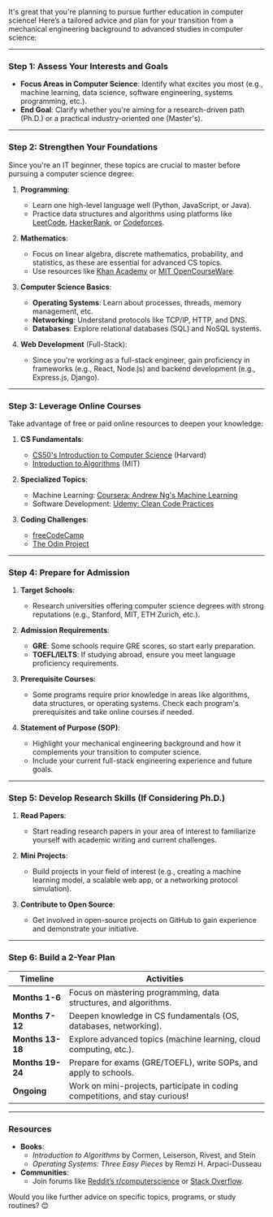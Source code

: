 It's great that you're planning to pursue further education in computer science! Here’s a tailored advice and plan for your transition from a mechanical engineering background to advanced studies in computer science:

---

### **Step 1: Assess Your Interests and Goals**
- **Focus Areas in Computer Science**: Identify what excites you most (e.g., machine learning, data science, software engineering, systems programming, etc.).
- **End Goal**: Clarify whether you're aiming for a research-driven path (Ph.D.) or a practical industry-oriented one (Master's).

---

### **Step 2: Strengthen Your Foundations**
Since you're an IT beginner, these topics are crucial to master before pursuing a computer science degree:
1. **Programming**:
   - Learn one high-level language well (Python, JavaScript, or Java).
   - Practice data structures and algorithms using platforms like [LeetCode](https://leetcode.com/), [HackerRank](https://www.hackerrank.com/), or [Codeforces](https://codeforces.com/).

2. **Mathematics**:
   - Focus on linear algebra, discrete mathematics, probability, and statistics, as these are essential for advanced CS topics.
   - Use resources like [Khan Academy](https://www.khanacademy.org/) or [MIT OpenCourseWare](https://ocw.mit.edu/).

3. **Computer Science Basics**:
   - **Operating Systems**: Learn about processes, threads, memory management, etc.
   - **Networking**: Understand protocols like TCP/IP, HTTP, and DNS.
   - **Databases**: Explore relational databases (SQL) and NoSQL systems.

4. **Web Development** (Full-Stack):
   - Since you're working as a full-stack engineer, gain proficiency in frameworks (e.g., React, Node.js) and backend development (e.g., Express.js, Django).

---

### **Step 3: Leverage Online Courses**
Take advantage of free or paid online resources to deepen your knowledge:
1. **CS Fundamentals**:
   - [CS50's Introduction to Computer Science](https://cs50.harvard.edu/x/) (Harvard)
   - [Introduction to Algorithms](https://ocw.mit.edu/courses/electrical-engineering-and-computer-science/6-006-introduction-to-algorithms-fall-2011/) (MIT)

2. **Specialized Topics**:
   - Machine Learning: [Coursera: Andrew Ng's Machine Learning](https://www.coursera.org/learn/machine-learning)
   - Software Development: [Udemy: Clean Code Practices](https://www.udemy.com/)

3. **Coding Challenges**:
   - [freeCodeCamp](https://www.freecodecamp.org/)
   - [The Odin Project](https://www.theodinproject.com/)

---

### **Step 4: Prepare for Admission**
1. **Target Schools**:
   - Research universities offering computer science degrees with strong reputations (e.g., Stanford, MIT, ETH Zurich, etc.).

2. **Admission Requirements**:
   - **GRE**: Some schools require GRE scores, so start early preparation.
   - **TOEFL/IELTS**: If studying abroad, ensure you meet language proficiency requirements.

3. **Prerequisite Courses**:
   - Some programs require prior knowledge in areas like algorithms, data structures, or operating systems. Check each program's prerequisites and take online courses if needed.

4. **Statement of Purpose (SOP)**:
   - Highlight your mechanical engineering background and how it complements your transition to computer science.
   - Include your current full-stack engineering experience and future goals.

---

### **Step 5: Develop Research Skills (If Considering Ph.D.)**
1. **Read Papers**:
   - Start reading research papers in your area of interest to familiarize yourself with academic writing and current challenges.

2. **Mini Projects**:
   - Build projects in your field of interest (e.g., creating a machine learning model, a scalable web app, or a networking protocol simulation).

3. **Contribute to Open Source**:
   - Get involved in open-source projects on GitHub to gain experience and demonstrate your initiative.

---

### **Step 6: Build a 2-Year Plan**
| **Timeline**      | **Activities**                                                                 |
|--------------------|-------------------------------------------------------------------------------|
| **Months 1-6**     | Focus on mastering programming, data structures, and algorithms.              |
| **Months 7-12**    | Deepen knowledge in CS fundamentals (OS, databases, networking).              |
| **Months 13-18**   | Explore advanced topics (machine learning, cloud computing, etc.).            |
| **Months 19-24**   | Prepare for exams (GRE/TOEFL), write SOPs, and apply to schools.              |
| **Ongoing**        | Work on mini-projects, participate in coding competitions, and stay curious!  |

---

### Resources
- **Books**:
  - *Introduction to Algorithms* by Cormen, Leiserson, Rivest, and Stein
  - *Operating Systems: Three Easy Pieces* by Remzi H. Arpaci-Dusseau
- **Communities**:
  - Join forums like [Reddit’s r/computerscience](https://www.reddit.com/r/computerscience/) or [Stack Overflow](https://stackoverflow.com/).

Would you like further advice on specific topics, programs, or study routines? 😊
